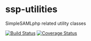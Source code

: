 # ssp-utilities
SimpleSAMLphp related utility classes

[![Build Status](https://travis-ci.org/silinternational/ssp-utilities.svg?branch=develop)](https://travis-ci.org/silinternational/ssp-utilities)
[![Coverage Status](https://coveralls.io/repos/github/silinternational/ssp-utilities/badge.svg?branch=develop)](https://coveralls.io/github/silinternational/ssp-utilities?branch=develop)